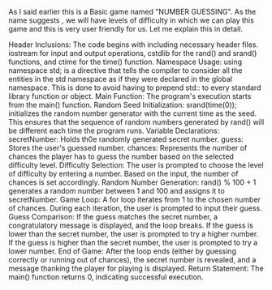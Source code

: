 As I said earlier this is a Basic game named "NUMBER GUESSING".
As the name suggests , we will have levels of difficulty in which we can play this game and this is very user friendly for us.
Let me explain this in detail.


Header Inclusions: 
    The code begins with including necessary header files. iostream for input and output operations, 
    cstdlib for the rand() and srand() functions, and ctime for the time() function.
Namespace Usage: 
    using namespace std; is a directive that tells the compiler to consider all the entities in the std namespace as
    if they were declared in the global namespace. This is done to avoid having to prepend std:: to every standard library function or object.
Main Function:
    The program's execution starts from the main() function.
Random Seed Initialization: 
    srand(time(0)); initializes the random number generator with the current time as the seed. This ensures that the 
    sequence of random numbers generated by rand() will be different each time the program runs.
Variable Declarations:
    secretNumber: Holds th0e randomly generated secret number.
    guess: Stores the user's guessed number.
    chances: Represents the number of chances the player has to guess the number based on the selected difficulty level.
Difficulty Selection:
    The user is prompted to choose the level of difficulty by entering a number. Based on the input, the number of chances
    is set accordingly.
Random Number Generation:
    rand() % 100 + 1 generates a random number between 1 and 100 and assigns it to secretNumber.
Game Loop:
    A for loop iterates from 1 to the chosen number of chances. During each iteration, the user is prompted to input their guess.
Guess Comparison:
    If the guess matches the secret number, a congratulatory message is displayed, and the loop breaks.
    If the guess is lower than the secret number, the user is prompted to try a higher number.
    If the guess is higher than the secret number, the user is prompted to try a lower number.
End of Game: 
    After the loop ends (either by guessing correctly or running out of chances), the secret number is revealed, and a message thanking the
    player for playing is displayed.
Return Statement: 
    The main() function returns 0, indicating successful execution.

